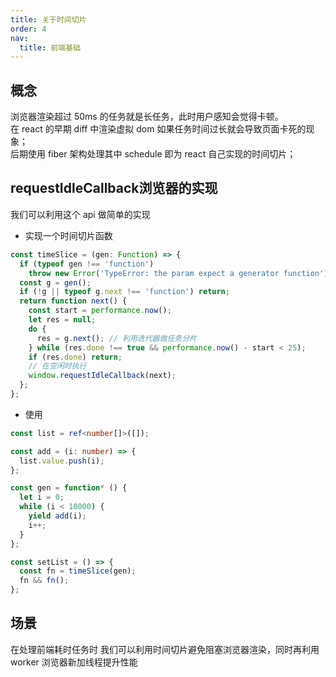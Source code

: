 ```yaml
---
title: 关于时间切片
order: 4
nav:
  title: 前端基础
---
```


## 概念

浏览器渲染超过 50ms 的任务就是长任务，此时用户感知会觉得卡顿。<br /> 在 react 的早期 diff 中渲染虚拟 dom 如果任务时间过长就会导致页面卡死的现象；<br /> 后期使用 fiber 架构处理其中 schedule 即为 react 自己实现的时间切片；<br />

## **requestIdleCallback**浏览器的实现

我们可以利用这个 api 做简单的实现

- 实现一个时间切片函数

```ts
const timeSlice = (gen: Function) => {
  if (typeof gen !== 'function')
    throw new Error('TypeError: the param expect a generator function');
  const g = gen();
  if (!g || typeof g.next !== 'function') return;
  return function next() {
    const start = performance.now();
    let res = null;
    do {
      res = g.next(); // 利用迭代器做任务分片
    } while (res.done !== true && performance.now() - start < 25);
    if (res.done) return;
    // 在空闲时执行
    window.requestIdleCallback(next);
  };
};
```

- 使用

```ts
const list = ref<number[]>([]);

const add = (i: number) => {
  list.value.push(i);
};

const gen = function* () {
  let i = 0;
  while (i < 10000) {
    yield add(i);
    i++;
  }
};

const setList = () => {
  const fn = timeSlice(gen);
  fn && fn();
};
```

## 场景

在处理前端耗时任务时 我们可以利用时间切片避免阻塞浏览器渲染，同时再利用 worker 浏览器新加线程提升性能
